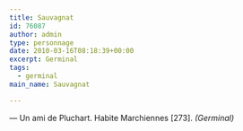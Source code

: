 ```yaml
---
title: Sauvagnat
id: 76087
author: admin
type: personnage
date: 2010-03-16T08:18:39+00:00
excerpt: Germinal
tags:
  - germinal
main_name: Sauvagnat

---
```

— Un ami de Pluchart. Habite Marchiennes [273]. _(Germinal)_